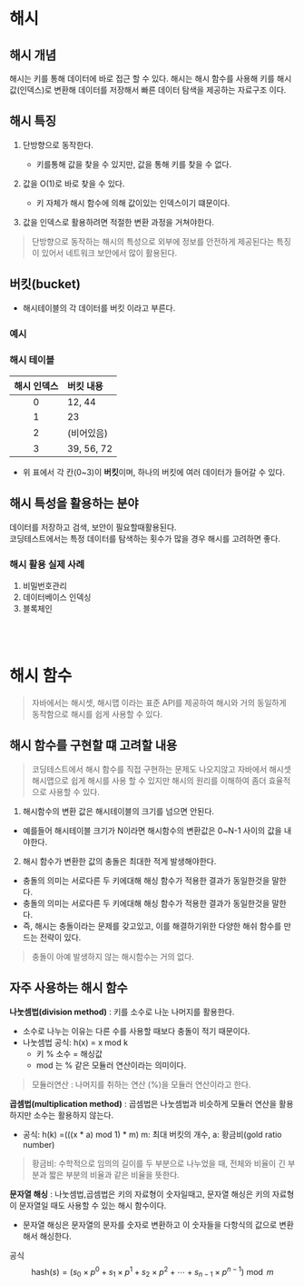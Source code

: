 # 해시
## 해시 개념
해시는 키를 통해 데이터에 바로 접근 할 수 있다.
해시는 해시 함수를 사용해 키를 해시값(인덱스)로 변환해 데이터를 저장해서 빠른 데이터 탐색을 제공하는 자료구조 이다.

## 해시 특징
1. 단방향으로 동작한다.
   - 키를통해 값을 찾을 수 있지만, 값을 통해 키를 찾을 수 없다.  

2. 값을 O(1)로 바로 찾을 수 있다.  
   - 키 자체가 해시 함수에 의해 값이있는 인덱스이기 떄문이다.    

3. 값을 인덱스로 활용하려면 적절한 변환 과정을 거쳐야한다.  
> 단방향으로 동작하는 해시의 특성으로 외부에 정보를 안전하게 제공된다는 특징이 있어서 네트워크 보안에서 많이 활용된다.

## 버킷(bucket)
- 해시테이블의 각 데이터를 버킷 이라고 부른다.
### 예시
### 해시 테이블  
| 해시 인덱스 | 버킷 내용         |
|:-----------:|:-----------------|
|      0      | 12, 44           |
|      1      | 23               |
|      2      | (비어있음)        |
|      3      | 39, 56, 72       |

- 위 표에서 각 칸(0~3)이 **버킷**이며, 하나의 버킷에 여러 데이터가 들어갈 수 있다.

## 해시 특성을 활용하는 분야  
데이터를 저장하고 검색, 보안이 필요할때활용된다.  
코딩테스트에서는 특정 데이터를 탐색하는 횟수가 많을 경우 해시를 고려하면 좋다.  
### 해시 활용 실제 사례
1. 비밀번호관리
2. 데이터베이스 인덱싱
3. 블록체인

</br>
</br>

# 해시 함수
> 자바에서는 해시셋, 해시맵 이라는 표준 API를 제공하여 해시와 거의 동일하게 동작함으로 해시를 쉽게 사용할 수 있다.

## 해시 함수를 구현할 떄 고려할 내용
> 코딩테스트에서 해시 함수를 직접 구현하는 문제도 나오지않고 자바에서 해시셋 해시맵으로 쉽게 해시를 사용 할 수 있지만 해시의 원리를 이해하여 좀더 효율적으로 사용할 수 있다.

1. 해시함수의 변환 값은 해시테이블의 크기를 넘으면 안된다.
  - 예를들어 해시테이블 크기가 N이라면 해시함수의 변환값은 0~N-1 사이의 값을 내야한다.
2. 해시 함수가 변환한 값의 충돌은 최대한 적게 발생해야한다.
  - 충돌의 의미는 서로다른 두 키에대해 해싱 함수가 적용한 결과가 동일한것을 말한다. 
  - 충돌의 의미는 서로다른 두 키에대해 해싱 함수가 적용한 결과가 동일한것을 말한다. 
  - 즉, 해시는 충돌이라는 문제를 갖고있고, 이를 해결하기위한 다양한 해쉬 함수를 만드는 전략이 있다.
> 충돌이 아예 발생하지 않는 해시함수는 거의 없다.

## 자주 사용하는 해시 함수
**나눗셈법(division method)** : 키를 소수로 나눈 나머지를 활용한다.
- 소수로 나누는 이유는 다른 수를 사용할 때보다 충돌이 적기 때문이다.
- 나눗셈법 공식:  h(x) = x mod k  
  - 키 % 소수 = 해싱값
  - mod 는 % 같은 모듈러 연산이라는 의미이다.
> 모듈러연산 : 나머지를 취하는 연산 (%)을 모듈러 연산이라고 한다.
  
**곱셈법(multiplication method)** : 곱셈법은 나눗셈법과 비슷하게 모듈러 연산을 활용하지만 소수는 활용하지 않는다.
- 공식: h(k) =(((x * a) mod 1) * m)
m: 최대 버킷의 개수, a: 황금비(gold ratio number)
>황금비: 수학적으로 임의의 길이를 두 부분으로 나누었을 때, 전체와 비율이 긴 부분과 짧은 부분의 비율과 같은 비율을 뜻한다.

**문자열 해싱** : 나눗셈법,곱셈법은 키의 자료형이 숫자일때고, 문자열 해싱은 키의 자료형이 문자열일 때도 사용할 수 있는 해시 함수이다.
- 문자열 해싱은 문자열의 문자를 숫자로 변환하고 이 숫자들을 다항식의 값으로 변환해서 해싱한다.

공식   
$$
\text{hash}(s) = (s_0 \times p^0 + s_1 \times p^1 + s_2 \times p^2 + \cdots + s_{n-1} \times p^{n-1}) \bmod m
$$
